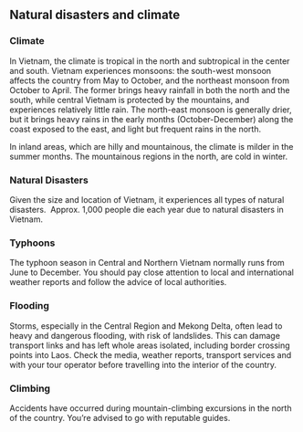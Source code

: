 ## Natural disasters and climate

### **Climate**

In Vietnam, the climate is tropical in the north and subtropical in the center and south. Vietnam experiences monsoons: the south-west monsoon affects the country from May to October, and the northeast monsoon from October to April. The former brings heavy rainfall in both the north and the south, while central Vietnam is protected by the mountains, and experiences relatively little rain. The north-east monsoon is generally drier, but it brings heavy rains in the early months (October-December) along the coast exposed to the east, and light but frequent rains in the north.

In inland areas, which are hilly and mountainous, the climate is milder in the summer months. The mountainous regions in the north, are cold in winter.

### **Natural Disasters**

Given the size and location of Vietnam, it experiences all types of natural disasters.  Approx. 1,000 people die each year due to natural disasters in Vietnam.

### **Typhoons**

The typhoon season in Central and Northern Vietnam normally runs from June to December. You should pay close attention to local and international weather reports and follow the advice of local authorities.

### **Flooding**

Storms, especially in the Central Region and Mekong Delta, often lead to heavy and dangerous flooding, with risk of landslides. This can damage transport links and has left whole areas isolated, including border crossing points into Laos. Check the media, weather reports, transport services and with your tour operator before travelling into the interior of the country.

### **Climbing**

Accidents have occurred during mountain-climbing excursions in the north of the country. You’re advised to go with reputable guides.
